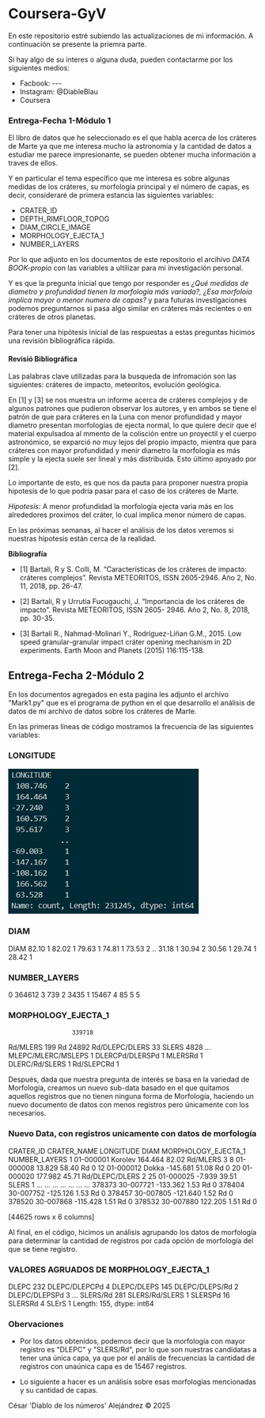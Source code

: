 # Coursera-GyV

En este repositorio estré subiendo las actualizaciones de mi información. A continuación se presente la priemra parte. 

Si hay algo de su interes o alguna duda, pueden contactarme por 
los siguientes medios:

- Facbook: ---
- Instagram: @DiableBlau
- Coursera

### Entrega-Fecha 1-Módulo 1

El libro de datos que he seleccionado es el que habla acerca de los cráteres de Marte ya que me interesa mucho la astronomía y la cantidad de datos a estudiar me parece impresionante, se pueden obtener mucha información a traves de ellos.

Y en particular el tema específico que me interesa es sobre algunas medidas de los cráteres, su morfología principal y el número de capas, es decir, consideraré de primera estancia las siguientes variables:

- CRATER_ID
- DEPTH_RIMFLOOR_TOPOG
- DIAM_CIRCLE_IMAGE
- MORPHOLOGY_EJECTA_1
- NUMBER_LAYERS

Por lo que adjunto en los documentos de este repositorio el arcihivo *DATA BOOK-propio* con las variables a ultilizar para mi investigación personal.

Y es que la pregunta inicial que tengo por responder es *¿Qué medidas de diametro y profundidad tienen la morfología más variada?, ¿Esa morfoloía implica mayor o menor numero de capas?* y para futuras investigaciones podemos preguntarnos si pasa algo similar en cráteres más recientes o en cráteres de otros planetas. 

Para tener una hipótesis inicial de las respuestas a estas preguntas hicimos una revisión bibliográfica rápida.

#### Revisió Bibliográfica
Las palabras clave utilizadas para la busqueda de infromación son las siguientes: cráteres de impacto, meteoritos, evolución geológica.

En [1] y [3] se nos muestra un informe acerca de cráteres complejos y de algunos patrones que pudieron observar los autores, y en ambos se tiene el patrón de que para cráteres en la Luna con menor profundidad y mayor diametro presentan morfologías de ejecta normal, lo que quiere decir que el material expulsadoa al mmento de la colisción entre un proyectil y el cuerpo astronómico, se exparció no muy lejos del propio impacto, mientra que para cráteres con mayor profundidad y menir diametro la morfología es más simple y la ejecta suele ser lineal y más distribuida. Esto último apoyado por [2].

Lo importante de esto, es que nos da pauta para proponer nuestra propia hipotesis de lo que podría pasar para el caso de los cráteres de Marte. 

*Hipotesis:* A menor profundidad la morfología ejecta varia más en los alrededores proximos del cráter, lo cual implica menor número de capas.

En las próximas semanas, al hacer el análisis de los datos veremos si nuestras hipotesis están cerca de la realidad. 


**Bibliografía**

- [1] Bartali, R y S. Colli, M. “Características de los cráteres de impacto: cráteres complejos”. Revista METEORITOS, ISSN 2605-2946. Año 2, No. 11, 2018, pp. 26-47.

- [2] Bartali, R y Urrutia Fucugauchi, J. “Importancia de los cráteres de impacto”. Revista METEORITOS, ISSN 2605- 2946. Año 2, No. 8, 2018, pp. 30-35.

- [3] Bartali R., Nahmad-Molinari Y., Rodríguez-Liñan G.M., 2015. Low speed granular-granular impact cráter opening mechanism in 2D experiments. Earth Moon and Planets (2015) 116:115-138.

## Entrega-Fecha 2-Módulo 2

En los documentos agregados en esta pagina les adjunto el archivo "Mark1.py" que es el programa de python en el que desarrollo el análisis de datos de mi archivo de datos sobre los cráteres de Marte.

En las primeras líneas de código mostramos la frecuencia de las siguientes variables:

### LONGITUDE
<img src="/imagenes/Longitud-distribucion.jpg" alt="LONGITUDE" />


### DIAM
DIAM
82.10    1
82.02    1
79.63    1
74.81    1
73.53    2
        ..
31.18    1
30.94    2
30.56    1
29.74    1
28.42    1


### NUMBER_LAYERS
0    364612
3       739
2      3435
1     15467
4        85
5         5

### MORPHOLOGY_EJECTA_1
                      339718
Rd/MLERS                 199
Rd                     24892
Rd/DLEPC/DLERS            33
SLERS                   4828
                       ...
MLEPC/MLERC/MSLEPS         1
DLERCPd/DLERSPd            1
MLERSRd                    1
DLERC/Rd/SLERS             1
Rd/SLEPCRd                 1

Después, dada que nuestra pregunta de interés se basa en la variedad de Morfología, creamos un nuevo sub-data basado en el que quitamos aquellos registros que no tienen ninguna forma de Morfología, haciendo un nuevo documento de datos con menos registros pero únicamente con los necesarios.

### Nuevo Data, con registros unicamente con datos de morfología
CRATER_ID CRATER_NAME  LONGITUDE   DIAM MORPHOLOGY_EJECTA_1  NUMBER_LAYERS
1       01-000001     Korolev    164.464  82.02            Rd/MLERS              3
8       01-000008                 13.829  58.40                  Rd              0
12      01-000012       Dokka   -145.681  51.08                  Rd              0
20      01-000020                177.982  45.71      Rd/DLEPC/DLERS              2
25      01-000025                 -7.939  39.51               SLERS              1
...           ...         ...        ...    ...                 ...            ...
378373  30-007721               -133.362   1.53                  Rd              0
378404  30-007752               -125.126   1.53                  Rd              0
378457  30-007805               -121.640   1.52                  Rd              0
378520  30-007868               -115.428   1.51                  Rd              0
378532  30-007880                122.205   1.51                  Rd              0

[44625 rows x 6 columns]


Al final, en el código, hicimos un análisis agrupando los datos de morfología para determinar la cantidad de registros por cada opción de morfología del que se tiene registro.

### VALORES AGRUADOS DE MORPHOLOGY_EJECTA_1
DLEPC             232
DLEPC/DLEPCPd       4
DLEPC/DLEPS       145
DLEPC/DLEPS/Rd      2
DLEPC/DLEPSPd       3
                 ...
SLERS/Rd          281
SLERS/Rd/SLERS      1
SLERSPd            16
SLERSRd             4
SLErS               1
Length: 155, dtype: int64

### Obervaciones
- Por los datos obtenidos, podemos decir que la morfología con mayor registro es "DLEPC" y "SLERS/Rd", por lo que son nuestras candidatas a tener una única capa, ya que por el anális de frecuencias la cantidad de registros con unaúnica capa es de 15467 registros.

- Lo siguiente a hacer es un análisis sobre esas morfologías mencionadas y su cantidad de capas. 

César 'Diablo de los números' Alejándrez &copy; 2025
